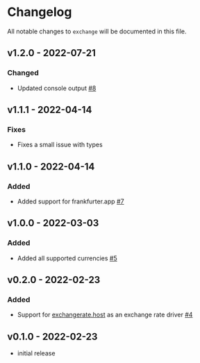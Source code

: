 # Changelog

All notable changes to `exchange` will be documented in this file.

## v1.2.0 - 2022-07-21

### Changed
- Updated console output [#8](https://github.com/worksome/exchange/pull/8)

## v1.1.1 - 2022-04-14

### Fixes
- Fixes a small issue with types

## v1.1.0 - 2022-04-14

### Added
- Added support for frankfurter.app [#7](https://github.com/worksome/exchange/pull/7)

## v1.0.0 - 2022-03-03

### Added
- Added all supported currencies [#5](https://github.com/worksome/exchange/pull/5)

## v0.2.0 - 2022-02-23

### Added
- Support for [exchangerate.host](http://exchangerate.host/) as an exchange rate driver [#4](https://github.com/worksome/exchange/pull/4)

## v0.1.0 - 2022-02-23

- initial release
